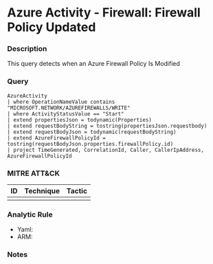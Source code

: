 # Azure Activity - Firewall: Firewall Policy Updated

### Description
This query detects when an Azure Firewall Policy Is Modified

### Query
```kql
AzureActivity
| where OperationNameValue contains "MICROSOFT.NETWORK/AZUREFIREWALLS/WRITE"
| where ActivityStatusValue == "Start"
| extend propertiesJson = todynamic(Properties)
| extend requestBodyString = tostring(propertiesJson.requestbody)
| extend requestBodyJson = todynamic(requestBodyString)
| extend AzureFirewallPolicyId = tostring(requestBodyJson.properties.firewallPolicy.id)
| project TimeGenerated, CorrelationId, Caller, CallerIpAddress, AzureFirewallPolicyId
```

### MITRE ATT&CK
| ID | Technique | Tactic |
|----|-----------|--------|
|    |           |        |

### Analytic Rule
- Yaml: []()
- ARM: []()

### Notes
